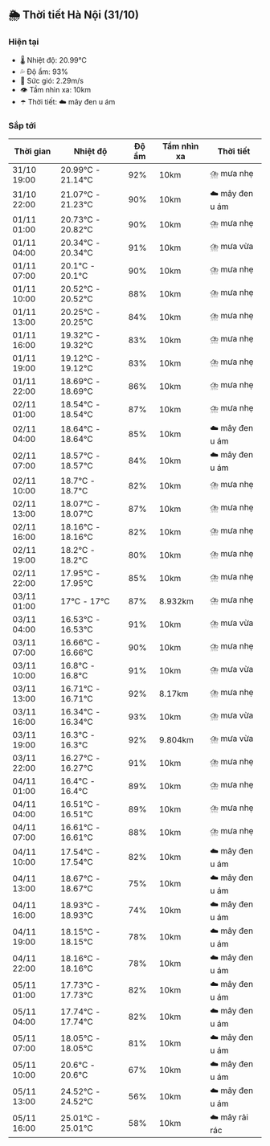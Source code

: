 ## 🌦️ Thời tiết Hà Nội (31/10)

### Hiện tại

- 🌡️ Nhiệt độ: 20.99℃
- 💦 Độ ẩm: 93%
- 💨 Sức gió: 2.29m/s
- 👁️ Tầm nhìn xa: 10km
- ☂️ Thời tiết: ☁️ mây đen u ám

### Sắp tới

| Thời gian | Nhiệt độ | Độ ẩm | Tầm nhìn xa | Thời tiết |
| --- | --- | --- | --- | --- |
| 31/10 19:00 | 20.99℃ - 21.14℃ | 92% | 10km | ⛈️ mưa nhẹ |
| 31/10 22:00 | 21.07℃ - 21.23℃ | 90% | 10km | ☁️ mây đen u ám |
| 01/11 01:00 | 20.73℃ - 20.82℃ | 90% | 10km | ⛈️ mưa nhẹ |
| 01/11 04:00 | 20.34℃ - 20.34℃ | 91% | 10km | ⛈️ mưa vừa |
| 01/11 07:00 | 20.1℃ - 20.1℃ | 90% | 10km | ⛈️ mưa nhẹ |
| 01/11 10:00 | 20.52℃ - 20.52℃ | 88% | 10km | ⛈️ mưa nhẹ |
| 01/11 13:00 | 20.25℃ - 20.25℃ | 84% | 10km | ⛈️ mưa nhẹ |
| 01/11 16:00 | 19.32℃ - 19.32℃ | 83% | 10km | ⛈️ mưa nhẹ |
| 01/11 19:00 | 19.12℃ - 19.12℃ | 83% | 10km | ⛈️ mưa nhẹ |
| 01/11 22:00 | 18.69℃ - 18.69℃ | 86% | 10km | ⛈️ mưa nhẹ |
| 02/11 01:00 | 18.54℃ - 18.54℃ | 87% | 10km | ⛈️ mưa nhẹ |
| 02/11 04:00 | 18.64℃ - 18.64℃ | 85% | 10km | ☁️ mây đen u ám |
| 02/11 07:00 | 18.57℃ - 18.57℃ | 84% | 10km | ☁️ mây đen u ám |
| 02/11 10:00 | 18.7℃ - 18.7℃ | 82% | 10km | ⛈️ mưa nhẹ |
| 02/11 13:00 | 18.07℃ - 18.07℃ | 87% | 10km | ⛈️ mưa nhẹ |
| 02/11 16:00 | 18.16℃ - 18.16℃ | 82% | 10km | ⛈️ mưa nhẹ |
| 02/11 19:00 | 18.2℃ - 18.2℃ | 80% | 10km | ⛈️ mưa nhẹ |
| 02/11 22:00 | 17.95℃ - 17.95℃ | 85% | 10km | ⛈️ mưa nhẹ |
| 03/11 01:00 | 17℃ - 17℃ | 87% | 8.932km | ⛈️ mưa nhẹ |
| 03/11 04:00 | 16.53℃ - 16.53℃ | 91% | 10km | ⛈️ mưa vừa |
| 03/11 07:00 | 16.66℃ - 16.66℃ | 90% | 10km | ⛈️ mưa nhẹ |
| 03/11 10:00 | 16.8℃ - 16.8℃ | 91% | 10km | ⛈️ mưa vừa |
| 03/11 13:00 | 16.71℃ - 16.71℃ | 92% | 8.17km | ⛈️ mưa nhẹ |
| 03/11 16:00 | 16.34℃ - 16.34℃ | 93% | 10km | ⛈️ mưa vừa |
| 03/11 19:00 | 16.3℃ - 16.3℃ | 92% | 9.804km | ⛈️ mưa vừa |
| 03/11 22:00 | 16.27℃ - 16.27℃ | 91% | 10km | ⛈️ mưa nhẹ |
| 04/11 01:00 | 16.4℃ - 16.4℃ | 89% | 10km | ⛈️ mưa nhẹ |
| 04/11 04:00 | 16.51℃ - 16.51℃ | 89% | 10km | ⛈️ mưa nhẹ |
| 04/11 07:00 | 16.61℃ - 16.61℃ | 88% | 10km | ⛈️ mưa nhẹ |
| 04/11 10:00 | 17.54℃ - 17.54℃ | 82% | 10km | ☁️ mây đen u ám |
| 04/11 13:00 | 18.67℃ - 18.67℃ | 75% | 10km | ☁️ mây đen u ám |
| 04/11 16:00 | 18.93℃ - 18.93℃ | 74% | 10km | ☁️ mây đen u ám |
| 04/11 19:00 | 18.15℃ - 18.15℃ | 78% | 10km | ☁️ mây đen u ám |
| 04/11 22:00 | 18.16℃ - 18.16℃ | 78% | 10km | ☁️ mây đen u ám |
| 05/11 01:00 | 17.73℃ - 17.73℃ | 82% | 10km | ☁️ mây đen u ám |
| 05/11 04:00 | 17.74℃ - 17.74℃ | 82% | 10km | ☁️ mây đen u ám |
| 05/11 07:00 | 18.05℃ - 18.05℃ | 81% | 10km | ☁️ mây đen u ám |
| 05/11 10:00 | 20.6℃ - 20.6℃ | 67% | 10km | ☁️ mây đen u ám |
| 05/11 13:00 | 24.52℃ - 24.52℃ | 56% | 10km | ☁️ mây đen u ám |
| 05/11 16:00 | 25.01℃ - 25.01℃ | 58% | 10km | ☁️ mây rải rác |
